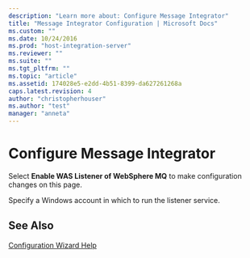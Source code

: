 ```yaml
---
description: "Learn more about: Configure Message Integrator"
title: "Message Integrator Configuration | Microsoft Docs"
ms.custom: ""
ms.date: 10/24/2016
ms.prod: "host-integration-server"
ms.reviewer: ""
ms.suite: ""
ms.tgt_pltfrm: ""
ms.topic: "article"
ms.assetid: 174028e5-e2dd-4b51-8399-da627261268a
caps.latest.revision: 4
author: "christopherhouser"
ms.author: "test"
manager: "anneta"
---
```

# Configure Message Integrator
Select **Enable WAS Listener of WebSphere MQ** to make configuration changes on this page.  
  
 Specify a Windows account in which to run the listener service.  
  
## See Also  
 [Configuration Wizard Help](../install-and-config-guides/configuration-wizard-help2.md)
